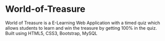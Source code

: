 # World-of-Treasure
World of Treasure is a E-Learning Web Application with a timed quiz which allows students to learn and win the treasure by getting 100% in the quiz. Built using HTML5, CSS3, Bootstrap, MySQL

